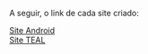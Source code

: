  A seguir, o link de cada site criado:

<a href="https://arthurvini778.github.io/Meus-sites/Site%20Android/android.html"> Site Android </a> <br>
<a href="https://arthurvini778.github.io/Meus-sites/Site%20TEAL/index.html"> Site TEAL </a> <br>